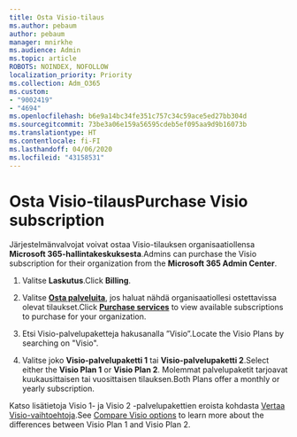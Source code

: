```yaml
---
title: Osta Visio-tilaus
ms.author: pebaum
author: pebaum
manager: mnirkhe
ms.audience: Admin
ms.topic: article
ROBOTS: NOINDEX, NOFOLLOW
localization_priority: Priority
ms.collection: Adm_O365
ms.custom:
- "9002419"
- "4694"
ms.openlocfilehash: b6e9a14bc34fe351c757c34c59ace5ed27bb304d
ms.sourcegitcommit: 73be3a06e159a56595cdeb5ef095aa9d9b16073b
ms.translationtype: HT
ms.contentlocale: fi-FI
ms.lasthandoff: 04/06/2020
ms.locfileid: "43158531"
---
```

# <a name="purchase-visio-subscription"></a><span data-ttu-id="2a611-102">Osta Visio-tilaus</span><span class="sxs-lookup"><span data-stu-id="2a611-102">Purchase Visio subscription</span></span>

<span data-ttu-id="2a611-103">Järjestelmänvalvojat voivat ostaa Visio-tilauksen organisaatiollensa **Microsoft 365-hallintakeskuksesta**.</span><span class="sxs-lookup"><span data-stu-id="2a611-103">Admins can purchase the Visio subscription for their organization from the **Microsoft 365 Admin Center**.</span></span>

1. <span data-ttu-id="2a611-104">Valitse **Laskutus**.</span><span class="sxs-lookup"><span data-stu-id="2a611-104">Click **Billing**.</span></span>

2. <span data-ttu-id="2a611-105">Valitse **[Osta palveluita](https://admin.microsoft.com/AdminPortal/Home?adminportal=1&msCV=%2BbOQtMNsz0ei8f5z.0.36#/catalog)**, jos haluat nähdä organisaatiollesi ostettavissa olevat tilaukset.</span><span class="sxs-lookup"><span data-stu-id="2a611-105">Click **[Purchase services](https://admin.microsoft.com/AdminPortal/Home?adminportal=1&msCV=%2BbOQtMNsz0ei8f5z.0.36#/catalog)** to view available subscriptions to purchase for your organization.</span></span>

3. <span data-ttu-id="2a611-106">Etsi Visio-palvelupaketteja hakusanalla ”Visio”.</span><span class="sxs-lookup"><span data-stu-id="2a611-106">Locate the Visio Plans by searching on "Visio".</span></span>

4. <span data-ttu-id="2a611-107">Valitse joko **Visio-palvelupaketti 1** tai **Visio-palvelupaketti 2**.</span><span class="sxs-lookup"><span data-stu-id="2a611-107">Select either the **Visio Plan 1** or **Visio Plan 2**.</span></span> <span data-ttu-id="2a611-108">Molemmat palvelupaketit tarjoavat kuukausittaisen tai vuosittaisen tilauksen.</span><span class="sxs-lookup"><span data-stu-id="2a611-108">Both Plans offer a monthly or yearly subscription.</span></span>

<span data-ttu-id="2a611-109">Katso lisätietoja Visio 1- ja Visio 2 -palvelupakettien eroista kohdasta [Vertaa Visio-vaihtoehtoja](https://products.office.com/Visio/microsoft-visio-plans-and-pricing-compare-visio-options).</span><span class="sxs-lookup"><span data-stu-id="2a611-109">See [Compare Visio options](https://products.office.com/Visio/microsoft-visio-plans-and-pricing-compare-visio-options) to learn more about the differences between Visio Plan 1 and Visio Plan 2.</span></span> 
